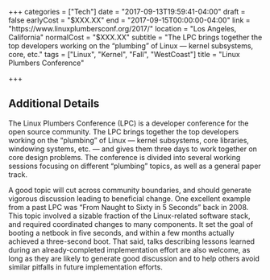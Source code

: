 +++
categories = ["Tech"]
date = "2017-09-13T19:59:41-04:00"
draft = false
earlyCost = "$XXX.XX"
end = "2017-09-15T00:00:00-04:00"
link = "https://www.linuxplumbersconf.org/2017/"
location = "Los Angeles, California"
normalCost = "$XXX.XX"
subtitle = "The LPC brings together the top developers working on the “plumbing” of Linux — kernel subsystems, core, etc."
tags = ["Linux", "Kernel", "Fall", "WestCoast"]
title = "Linux Plumbers Conference"

+++
<!--more-->

## Additional Details

The Linux Plumbers Conference (LPC) is a developer conference for the open source community. The LPC brings together the top developers working on the “plumbing” of Linux — kernel subsystems, core libraries, windowing systems, etc. — and gives them three days to work together on core design problems. The conference is divided into several working sessions focusing on different “plumbing” topics, as well as a general paper track.

A good topic will cut across community boundaries, and should generate vigorous discussion leading to beneficial change. One excellent example from a past LPC was “From Naught to Sixty in 5 Seconds” back in 2008. This topic involved a sizable fraction of the Linux-related software stack, and required coordinated changes to many components. It set the goal of booting a netbook in five seconds, and within a few months actually achieved a three-second boot. That said, talks describing lessons learned during an already-completed implementation effort are also welcome, as long as they are likely to generate good discussion and to help others avoid similar pitfalls in future implementation efforts.